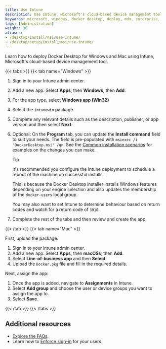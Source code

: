 ```yaml
---
title: Use Intune
description: Use Intune, Microsoft's cloud-based device management tool, to deploy Docker Desktop
keywords: microsoft, windows, docker desktop, deploy, mdm, enterprise, administrator
tags: [Administration]
weight: 30
aliases:
- /desktop/install/msi/use-intune/
- /desktop/setup/install/msi/use-intune/
---
```


Learn how to deploy Docker Desktop for Windows and Mac using Intune, Microsoft's cloud-based device management tool. 

{{< tabs >}}
{{< tab name="Windows" >}}

1. Sign in to your Intune admin center.
2. Add a new app. Select **Apps**, then **Windows**, then **Add**.
3. For the app type, select **Windows app (Win32)**
4. Select the `intunewin` package. 
5. Complete any relevant details such as the description, publisher, or app version and then select **Next**. 
6. Optional: On the **Program** tab, you can update the **Install command** field to suit your needs. The field is pre-populated with `msiexec /i "DockerDesktop.msi" /qn`. See the [Common installation scenarios](msi-install-and-configure.md) for examples on the changes you can make. 

   > [!TIP]
   >
   > It's recommended you configure the Intune deployment to schedule a reboot of the machine on successful installs.
   >
   > This is because the Docker Desktop installer installs Windows features depending on your engine selection and also updates the membership of the `docker-users` local group.
   >
   > You may also want to set Intune to determine behaviour based on return codes and watch for a return code of `3010`. 

7. Complete the rest of the tabs and then review and create the app. 

{{< /tab >}}
{{< tab name="Mac" >}}

First, upload the package:

1. Sign in to your Intune admin center.
2. Add a new app. Select **Apps**, then **macOSs**, then **Add**.
3. Select **Line-of-business app** and then **Select**.
4. Upload the `Docker.pkg` file and fill in the required details.

Next, assign the app:

1. Once the app is added, navigate to **Assignments** in Intune.
2. Select **Add group** and choose the user or device groups you want to assign the app to.
3. Select **Save**.

{{< /tab >}}
{{< /tabs >}}

## Additional resources

- [Explore the FAQs](faq.md).
- Learn how to [Enforce sign-in](/manuals/security/for-admins/enforce-sign-in/_index.md) for your users.